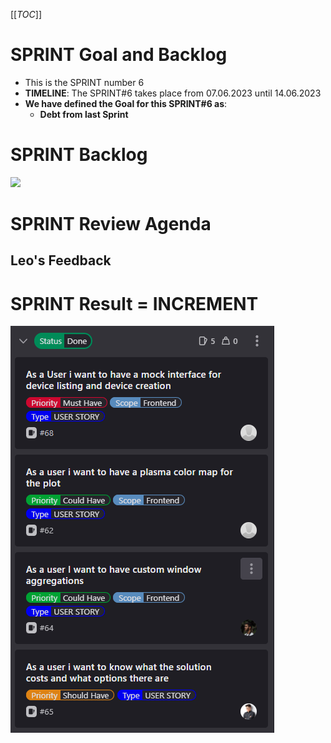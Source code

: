 [[_TOC_]]

# SPRINT Goal and Backlog 
- This is the SPRINT number 6
- **TIMELINE**: The SPRINT#6 takes place from 07.06.2023 until 14.06.2023
- **We have defined the Goal for this SPRINT#6 as**: 
  - **Debt from last Sprint**

# SPRINT Backlog  
![](images/sprint6-backlog.png)

# SPRINT Review Agenda
## Leo's Feedback

# SPRINT Result = INCREMENT
![](images/sprint6-done.png)
